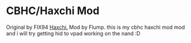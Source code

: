 # CBHC/Haxchi Mod

Original by FIX94 [Haxchi.](https://github.com/FIX94/haxchi) 
Mod by Flump.
this is my cbhc haxchi mod mod and i will try getting hid to vpad working on the nand :D


